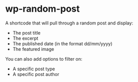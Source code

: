 # wp-random-post

A shortcode that will pull through a random post and display:
- The post title
- The excerpt
- The published date (in the format dd/mm/yyyy)
- The featured image

You can also add options to filter on:
- A specific post type
- A specific post author
